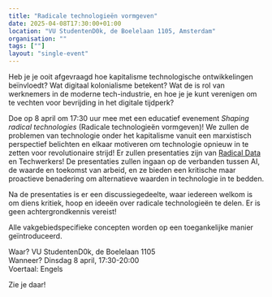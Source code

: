 ```yaml
---
title: "Radicale technologieën vormgeven"
date: 2025-04-08T17:30:00+01:00
location: "VU StudentenD0k, de Boelelaan 1105, Amsterdam"
organisation: ""
tags: [""]
layout: "single-event"
---
```


Heb je je ooit afgevraagd hoe kapitalisme technologische ontwikkelingen beïnvloedt? Wat digitaal kolonialisme betekent? Wat de is rol van werknemers in de moderne tech-industrie, en hoe je je kunt verenigen om te vechten voor bevrijding in het digitale tijdperk?

Doe op 8 april om 17:30 uur mee met een educatief evenement _Shaping radical technologies_ (Radicale technologieën vormgeven)! We zullen de problemen van technologie onder het kapitalisme vanuit een marxistisch perspectief belichten en elkaar motiveren om technologie opnieuw in te zetten voor revolutionaire strijd! Er zullen presentaties zijn van [Radical Data](radicaldata.org) en Techwerkers! De presentaties zullen ingaan op de verbanden tussen AI, de waarde en toekomst van arbeid, en ze bieden een kritische maar proactieve benadering om alternatieve waarden in technologie in te bedden.

Na de presentaties is er een discussiegedeelte, waar iedereen welkom is om diens kritiek, hoop en ideeën over radicale technologieën te delen. Er is geen achtergrondkennis vereist!

Alle vakgebiedspecifieke concepten worden op een toegankelijke manier geïntroduceerd.

Waar? VU StudentenD0k, de Boelelaan 1105  
Wanneer? Dinsdag 8 april, 17:30-20:00  
Voertaal: Engels

Zie je daar!
